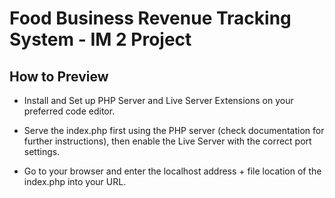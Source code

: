 # Food Business Revenue Tracking System - IM 2 Project

## How to Preview

- Install and Set up PHP Server and Live Server Extensions on your preferred code editor.

- Serve the index.php first using the PHP server (check documentation for further instructions), then enable the Live Server with the correct port settings.

- Go to your browser and enter the localhost address + file location of the index.php into your URL.